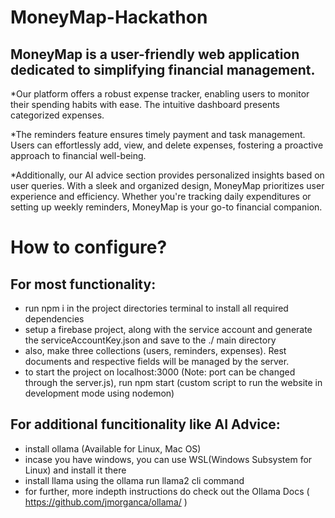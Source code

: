 # MoneyMap-Hackathon

## MoneyMap is a user-friendly web application dedicated to simplifying financial management.

\*Our platform offers a robust expense tracker, enabling users to monitor their spending habits with ease. The intuitive dashboard presents categorized expenses.

\*The reminders feature ensures timely payment and task management. Users can effortlessly add, view, and delete expenses, fostering a proactive approach to financial well-being.

\*Additionally, our AI advice section provides
personalized insights based on user queries. With a
sleek and organized design, MoneyMap prioritizes
user experience and efficiency. Whether you're
tracking daily expenditures or setting up weekly
reminders, MoneyMap is your go-to financial
companion.

# How to configure?

## For most functionality:
- run npm i in the project directories terminal to install all required dependencies
- setup a firebase project, along with the service account and generate the serviceAccountKey.json and save to the ./ main directory
- also, make three collections (users, reminders, expenses). Rest documents and respective fields will be managed by the server.
- to start the project on localhost:3000 (Note: port can be changed through the server.js), run npm start (custom script to run the website in development mode using nodemon)

## For additional funcitionality like AI Advice:
- install ollama (Available for Linux, Mac OS)
- incase you have windows, you can use WSL(Windows Subsystem for Linux) and install it there
- install llama using the ollama run llama2 cli command
- for further, more indepth instructions do check out the Ollama Docs ( https://github.com/jmorganca/ollama/ )
